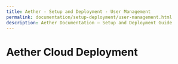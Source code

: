 ```yaml
---
title: Aether - Setup and Deployment - User Management
permalink: documentation/setup-deployment/user-management.html
description: Aether Documentation – Setup and Deployment Guide
---
```


# Aether Cloud Deployment
